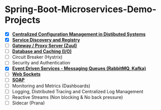 # Spring-Boot-Microservices-Demo-Projects
- [X] **[Centralized Configuration Management in Distibuted Systems](https://github.com/sriram-ponangi/Spring-Boot-Microservices-Demo-Projects/tree/master/a.\)%20Configuration%20Management  "readme")**
- [X] **[Service Discovery and Registry](https://github.com/sriram-ponangi/Spring-Boot-Microservices-Demo-Projects/tree/master/b.\)%20Service%20Discovery%20and%20Registry)**
- [ ] **[Gateway / Proxy Server (Zuul)](https://github.com/sriram-ponangi/Spring-Boot-Microservices-Demo-Projects/tree/master/c.\)%20Gateway%20-%20Proxy%20Server)**
- [ ] **[Database and Caching (I/O)](https://github.com/sriram-ponangi/Spring-Boot-Microservices-Demo-Projects/tree/master/e.\)%20Database%20and%20Caching%20\(IO\) "readme")**
- [ ] Circuit Breaker (Hystrix)
- [ ] Security and Authentication
- [X] **[Event Driven Services - Messaging Queues (RabbitMQ, Kafka)](https://github.com/sriram-ponangi/Spring-Boot-Microservices-Demo-Projects/tree/master/i.\)%20Event%20Driven%20Services%20-%20Messaging%20Queues "readme")**
- [ ] **[Web Sockets](https://github.com/sriram-ponangi/Spring-Boot-Microservices-Demo-Projects/tree/master/l.\)%20Web%20Sockets)**
- [ ] **[SOAP](https://github.com/sriram-ponangi/Spring-Boot-Microservices-Demo-Projects/tree/master/m.\)%20SOAP "readme")**
- [ ] Monitoring and Metrics (Dashboards)
- [ ] Logging, Distributed Tracing and Centralized Log Management
- [ ] Reactive Streams (Non blocking & No back pressure)
- [ ] Sidecar (Prana)
